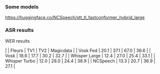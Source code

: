 ### Some models

https://huggingface.co/NCSpeech/stt_tl_fastconformer_hybrid_large

### ASR results

WER results

|                           | Fleurs | TV1  | TV2  | Magicdata |
| Vosk Fed                  | 20.1   | 37.1 | 67.0 | 36.6      |
| Vosk                      | 18.6   | 17.7 | 30.2 | 32.7      |
| Whisper Large             | 12.4   | 27.0 | 25.4 | 33.1      |
| Whisper Turbo             | 12.0   | 28.0 | 24.4 | 38.9      |
| NCSpeech                  | 13.3   | 20.7 | 36.9 | 27.1      |
